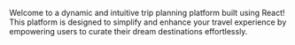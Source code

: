 Welcome to a dynamic and intuitive trip planning platform built using React! This platform is designed to simplify and enhance your travel experience by empowering users to curate their dream destinations effortlessly.
